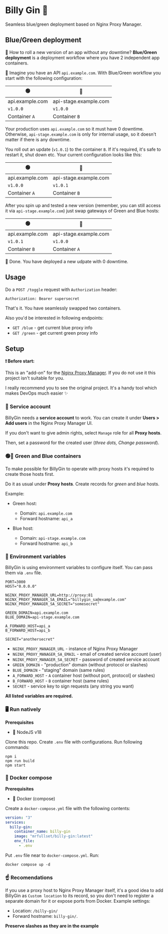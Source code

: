 # Billy Gin 🍶

Seamless blue/green deployment based on Nginx Proxy Manager.

## Blue/Green deployment

🤔 How to roll a new version of an app without any
downtime? **Blue/Green deployment** is a deployment
workflow where you have 2 independent app containers.

💭 Imagine you have an API `api.example.com`. With
Blue/Green workflow you start with the following
configuration:

| 🟢              | 🔵                    |
|-----------------|-----------------------|
| api.example.com | api-stage.example.com |
| `v1.0.0`        | `v1.0.0`              |
| Container `A`   | Container `B`         |

Your production uses `api.example.com` so it
must have 0 downtime. Otherwise, `api-stage.example.com`
is only for internal usage, so it doesn't matter
if there is any downtime.

You roll out an update (`v1.0.1`) to the container `B`.
If it's required, it's safe to restart it, shut down etc.
Your current configuration looks like this:

| 🟢              | 🔵                    |
|-----------------|-----------------------|
| api.example.com | api-stage.example.com |
| `v1.0.0`        | `v1.0.1`              |
| Container `A`   | Container `B`         |

After you spin up and tested a new version
(remember, you can still access it via `api-stage.example.com`) just swap gateways of Green and Blue
hosts:

| 🟢              | 🔵                    |
|-----------------|-----------------------|
| api.example.com | api-stage.example.com |
| `v1.0.1`        | `v1.0.0`              |
| Container `B`   | Container `A`         |


🎉 Done. You have deployed a new udpate with 0 downtime.

## Usage

Do a `POST /toggle` request with `Authorization` header:
```
Authorization: Bearer supersecret
```
That's it. You have seamlessly swapped two
containers.

Also you'd be interested in following endpoints:

- `GET /blue` - get current blue proxy info
- `GET /green` - get current green proxy info

## Setup

**❗️ Before start:**

This is an "add-on" for the [Nginx Proxy Manager](https://github.com/NginxProxyManager/nginx-proxy-manager). If you do not use it this project isn't suitable for you.

I really recommend you to see the original project. It's a handy tool which makes DevOps much easier ✨

### 📝 Service account

BillyGin needs a **service account** to work.
You can create it under **Users > Add users** in the
Nginx Proxy Manager UI.

If you don't want to give admin rights, select `Manage`
role for all **Proxy hosts**.

Then, set a password for the created user (_three dots, Change password_).

### 🟢🔵 Green and Blue containers

To make possible for BillyGin to operate with proxy hosts
it's required to create those hosts first.

Do it as usual under **Proxy hosts**. Create records
for *green* and *blue* hosts.

Example:

- Green host:
  - Domain: `api.example.com`
  - Forward hostname: `api_a`

- Blue host:
  - Domain: `api-stage.example.com`
  - Forward hostname: `api_b`


### 🌲 Environment variables

BillyGin is using environment variables to configure
itself. You can pass them via `.env` file.

```env
PORT=3000
HOST="0.0.0.0"

NGINX_PROXY_MANAGER_URL=http://proxy:81
NGINX_PROXY_MANAGER_SA_EMAIL="billygin_sa@example.com"
NGINX_PROXY_MANAGER_SA_SECRET="somesecret"

GREEN_DOMAIN=api.example.com
BLUE_DOMAIN=api-stage.example.com

A_FORWARD_HOST=api_a
B_FORWARD_HOST=api_b

SECRET="anothersecret"
```

- `NGINX_PROXY_MANAGER_URL` - instance of Nginx Proxy
  Manager
- `NGINX_PROXY_MANAGER_SA_EMAIL` - email of created
  service account (user)
- `NGINX_PROXY_MANAGER_SA_SECRET` - password of
  created service account
- `GREEN_DOMAIN` - "production" domain (without
  protocol or slashes)
- `BLUE_DOMAIN` - "staging" domain (same rules)
- `A_FORWARD_HOST` - `A` container host (without port, protocol]
  or slashes)
- `B_FORWARD_HOST` - `B` container host (same rules)
- `SECRET` - service key to sign 
requests (any string you want)

**All listed variables are required.**


### 🖥️ Run natively
**Prerequisites**

- 🚀 NodeJS v18

Clone this repo. Create `.env` file with
configurations. Run following commands:

```console
npm i
npm run build
npm start
```

### 🐳 Docker compose
**Prerequisites**

- 🐳 Docker (compose)

Create a `docker-compose.yml` file with
the following contents:

```yaml
version: "3"
services:
  billy-gin:
    container_name: billy-gin
    image: "mrfullset/billy-gin:latest"
    env_file:
      - .env
```

Put `.env` file near to `docker-compose.yml`. Run:

```console
docker compose up -d
```

### ☝️ Recomendations

If you use a proxy host to Nginx Proxy Manager
itself, it's a good idea to add BillyGin as
`Custom location` to its record, so you don't need
to register a separate domain for it or expose ports
from Docker. Example settings:

- Location: `/billy-gin/`
- Forward hostname: `billy-gin/`.

**Preserve slashes as they are in the example**



